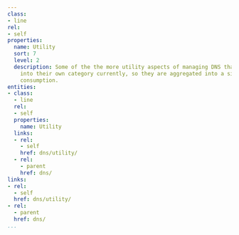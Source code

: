 ```yaml
---
class:
- line
rel:
- self
properties:
  name: Utility
  sort: 7
  level: 2
  description: Some of the the more utility aspects of managing DNS that don't fit
    into their own category currently, so they are aggregated into a single list for
    consumption.
entities:
- class:
  - line
  rel:
  - self
  properties:
    name: Utility
  links:
  - rel:
    - self
    href: dns/utility/
  - rel:
    - parent
    href: dns/
links:
- rel:
  - self
  href: dns/utility/
- rel:
  - parent
  href: dns/
...
```

